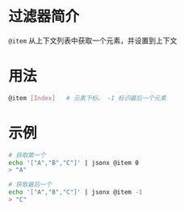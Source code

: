 # 过滤器简介

`@item` 从上下文列表中获取一个元素，并设置到上下文

# 用法

```bash
@item [Index]   # 元素下标， -1 标识最后一个元素
```

# 示例

```bash
# 获取第一个
echo '["A","B","C"]' | jsonx @item 0
> "A"

# 获取最后一个
echo '["A","B","C"]' | jsonx @item -1
> "C"
```

